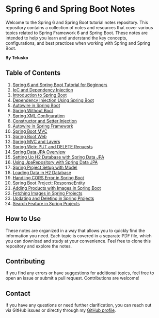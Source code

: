 # Spring 6 and Spring Boot Notes

Welcome to the Spring 6 and Spring Boot tutorial notes repository. This repository contains a collection of notes and resources that cover various topics related to Spring Framework 6 and Spring Boot. These notes are intended to help you learn and understand the key concepts, configurations, and best practices when working with Spring and Spring Boot.

**By Telusko**

## Table of Contents

1. [Spring 6 and Spring Boot Tutorial for Beginners](01-02-03-Spring6AndSpringBootTutorialForBeginners.pdf)
2. [IoC and Dependency Injection](04-IocAndDI.pdf)
3. [Introduction to Spring Boot](05-SpringBoot.pdf)
4. [Dependency Injection Using Spring Boot](06-DependencyInjectionUsingSpringBoot.pdf)
5. [Autowire in Spring Boot](07-AutowireInSpringBoot.pdf)
6. [Spring Without Boot](08-SpringWithoutBoot.pdf)
7. [Spring XML Configuration](09-SpringXMLConfig.pdf)
8. [Constructor and Setter Injection](10-ConstructorAndSetterInjection.pdf)
9. [Autowire in Spring Framework](11-AutowireInSpringFramework.pdf)
10. [Spring Boot MVC](12-SpringBootMVC.pdf)
11. [Spring Boot Web](13-SpringBootWeb.pdf)
12. [Spring MVC and Layers](14-SpringMvcAndLayers.pdf)
13. [Spring Web: PUT and DELETE Requests](16-SpringWebPutAndDelete.pdf)
14. [Spring Data JPA Overview](17-SpringDataJPA.pdf)
15. [Setting Up H2 Database with Spring Data JPA](18-SpringDataJpaH2Setup.pdf)
16. [Using JpaRepository with Spring Data JPA](19-SpringDataJPAWithJpaRepository.pdf)
17. [Spring Project Setup with Model](21-ProjectUsingSpringProjectSetupWithModel.pdf)
18. [Loading Data in H2 Database](22-ProjectUsingSpringLoadingDataInH2.pdf)
19. [Handling CORS Error in Spring Boot](23-CorsErrorInSprintBoot.pdf)
20. [Spring Boot Project: ResponseEntity](24-SpringBootProjectResponseEntity.pdf)
21. [Adding Products with Images in Spring Boot](25-SpringBootProjectAddProductWithImage.pdf)
22. [Fetching Images in Spring Projects](26-SpringProjectFetchingImage.pdf)
23. [Updating and Deleting in Spring Projects](27-ProjectUsingSpringUpdateAndDelete.pdf)
24. [Search Feature in Spring Projects](28-ProjectUsingSpringSearchFeature.pdf)

## How to Use

These notes are organized in a way that allows you to quickly find the information you need. Each topic is covered in a separate PDF file, which you can download and study at your convenience. Feel free to clone this repository and explore the notes.

## Contributing

If you find any errors or have suggestions for additional topics, feel free to open an issue or submit a pull request. Contributions are welcome!



## Contact

If you have any questions or need further clarification, you can reach out via GitHub issues or directly through my [GitHub profile](https://github.com/Gaurav560).
